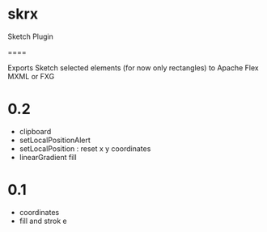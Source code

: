 skrx
====

Sketch Plugin

====

Exports Sketch selected elements (for now only rectangles) to Apache Flex MXML or FXG

# 0.2
- clipboard
- setLocalPositionAlert
- setLocalPosition : reset x y coordinates
- linearGradient fill

# 0.1
-  coordinates
-  fill and strok e